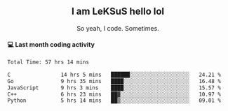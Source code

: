 <h2 align="center">I am LeKSuS hello lol</h2>
<p align="center">So yeah, I code. Sometimes.</p>

#### :computer: Last month coding activity
<!--START_SECTION:waka-->

```txt
Total Time: 57 hrs 14 mins

C                14 hrs 5 mins   ██████░░░░░░░░░░░░░░░░░░░   24.21 %
Go               9 hrs 35 mins   ████░░░░░░░░░░░░░░░░░░░░░   16.48 %
JavaScript       9 hrs 3 mins    ████░░░░░░░░░░░░░░░░░░░░░   15.57 %
C++              6 hrs 23 mins   ██▓░░░░░░░░░░░░░░░░░░░░░░   10.97 %
Python           5 hrs 14 mins   ██▒░░░░░░░░░░░░░░░░░░░░░░   09.01 %
```

<!--END_SECTION:waka-->
